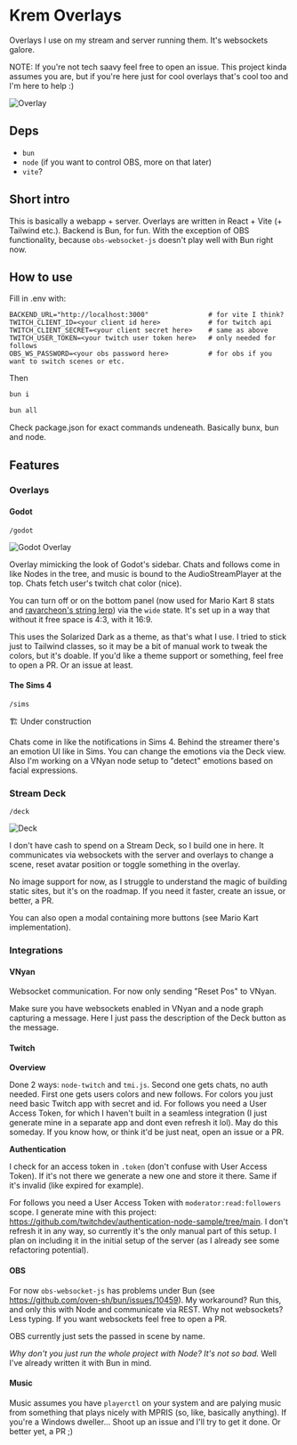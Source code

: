 # Krem Overlays
Overlays I use on my stream and server running them. It's websockets galore.

NOTE: If you're not tech saavy feel free to open an issue. This project kinda assumes you are,
but if you're here just for cool overlays that's cool too and I'm here to help :)

![Overlay](readme-assets/overlay.png)

## Deps

* `bun`
* `node` (if you want to control OBS, more on that later)
* `vite`?


## Short intro
This is basically a webapp + server. Overlays are written in React + Vite (+ Tailwind etc.).
Backend is Bun, for fun. With the exception of OBS functionality, because `obs-websocket-js` doesn't
play well with Bun right now.

## How to use
Fill in .env with:
```
BACKEND_URL="http://localhost:3000"               # for vite I think?
TWITCH_CLIENT_ID=<your client id here>            # for twitch api
TWITCH_CLIENT_SECRET=<your client secret here>    # same as above
TWITCH_USER_TOKEN=<your twitch user token here>   # only needed for follows
OBS_WS_PASSWORD=<your obs password here>          # for obs if you want to switch scenes or etc.
```
Then
```bash
bun i
```
```bash
bun all
```
Check package.json for exact commands undeneath. Basically bunx, bun and node.

## Features
### Overlays
#### Godot
```
/godot
```
![Godot Overlay](readme-assets/godot.gif)

Overlay mimicking the look of Godot's sidebar. Chats and follows come in like Nodes in the tree,
and music is bound to the AudioStreamPlayer at the top. Chats fetch user's twitch chat color (nice).

You can turn off or on the bottom panel (now used for Mario Kart 8 stats and [ravarcheon's string lerp](https://bsky.app/profile/ravarcheon.com/post/3lav6cp7njk2d))
via the `wide` state. It's set up in a way that without it free space is 4:3, with it 16:9.

This uses the Solarized Dark as a theme, as that's what I use. I tried to stick just to Tailwind classes,
so it may be a bit of manual work to tweak the colors, but it's doable.
If you'd like a theme support or something, feel free to open a PR. Or an issue at least.

#### The Sims 4
```
/sims
```
🏗️ Under construction

Chats come in like the notifications in Sims 4. Behind the streamer there's an emotion UI like in Sims.
You can change the emotions via the Deck view. Also I'm working on a VNyan node setup to "detect"
emotions based on facial expressions.

### Stream Deck
```
/deck
```
![Deck](readme-assets/deck.png)

I don't have cash to spend on a Stream Deck, so I build one in here. It communicates via websockets
with the server and overlays to change a scene, reset avatar position or toggle something in the overlay.

No image support for now, as I struggle to understand the magic of building static sites, but it's on
the roadmap. If you need it faster, create an issue, or better, a PR.

You can also open a modal containing more buttons (see Mario Kart implementation).

### Integrations

#### VNyan
Websocket communication. For now only sending "Reset Pos" to VNyan.

Make sure you have websockets enabled in VNyan and a node graph capturing a message. Here I just pass
the description of the Deck button as the message.

#### Twitch
**Overview**

Done 2 ways: `node-twitch` and `tmi.js`. Second one gets chats, no auth needed. First one gets users colors
and new follows. For colors you just need basic Twitch app with secret and id. For follows you need a User Access Token, for which I haven't built in a seamless integration (I just
generate mine in a separate app and dont even refresh it lol). May do this someday. If you know how,
or think it'd be just neat, open an issue or a PR.

**Authentication**

I check for an access token in `.token` (don't confuse with User Access Token). If it's not there
we generate a new one and store it there. Same if it's invalid (like expired for example).

For follows you need a User Access Token with `moderator:read:followers` scope. I generate mine with this project: https://github.com/twitchdev/authentication-node-sample/tree/main.
I don't refresh it in any way, so currently it's the only manual part of this setup. I plan on including
it in the initial setup of the server (as I already see some refactoring potential).


#### OBS
For now `obs-websocket-js` has problems under Bun (see https://github.com/oven-sh/bun/issues/10459).
My workaround? Run this, and only this with Node and communicate via REST. Why not websockets? Less typing.
If you want websockets feel free to open a PR.

OBS currently just sets the passed in scene by name.

*Why don't you just run the whole project with Node? It's not so bad.*
Well I've already written it with Bun in mind.

#### Music
Music assumes you have `playerctl` on your system and are palying music from something that plays nicely
with MPRIS (so, like, basically anything). If you're a Windows dweller... Shoot up an issue and I'll try
to get it done. Or better yet, a PR ;)
